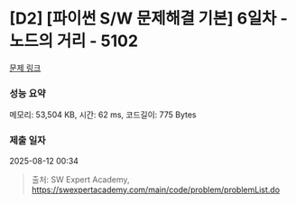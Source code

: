 # [D2] [파이썬 S/W 문제해결 기본] 6일차 - 노드의 거리 - 5102 

[문제 링크](https://swexpertacademy.com/main/code/problem/problemDetail.do?contestProbId=AWTVmxDKb1oDFAVT) 

### 성능 요약

메모리: 53,504 KB, 시간: 62 ms, 코드길이: 775 Bytes

### 제출 일자

2025-08-12 00:34



> 출처: SW Expert Academy, https://swexpertacademy.com/main/code/problem/problemList.do